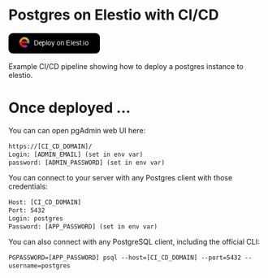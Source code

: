 # Postgres on Elestio with CI/CD

<a href="https://dash.elest.io/deploy?source=cicd&social=dockerCompose&url=https://github.com/elestio-examples/docker-compose-mysql"><img src="deploy-on-elestio.png" alt="Deploy on Elest.io" width="180px" /></a>

Example CI/CD pipeline showing how to deploy a postgres instance to elestio.

# Once deployed ...

You can can open pgAdmin web UI here:

    https://[CI_CD_DOMAIN]/
    Login: [ADMIN_EMAIL] (set in env var)
    password: [ADMIN_PASSWORD] (set in env var)


You can connect to your server with any Postgres client with those credentials:

    Host: [CI_CD_DOMAIN]
    Port: 5432
    Login: postgres
    Password: [APP_PASSWORD] (set in env var)

You can also connect with any PostgreSQL client, including the official CLI:
    
    PGPASSWORD=[APP_PASSWORD] psql --host=[CI_CD_DOMAIN] --port=5432 --username=postgres